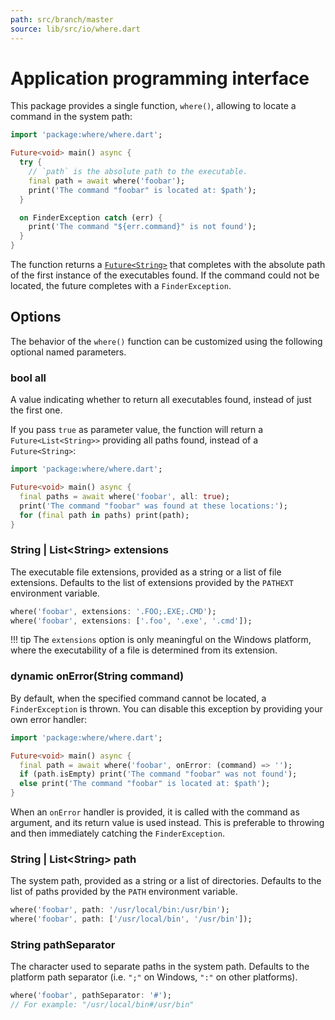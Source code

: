 ```yaml
---
path: src/branch/master
source: lib/src/io/where.dart
---
```


# Application programming interface
This package provides a single function, `where()`, allowing to locate a command in the system path:

```dart
import 'package:where/where.dart';

Future<void> main() async {
  try {
    // `path` is the absolute path to the executable.
    final path = await where('foobar');
    print('The command "foobar" is located at: $path');
  }

  on FinderException catch (err) {
    print('The command "${err.command}" is not found');
  }
}
```

The function returns a [`Future<String>`](https://api.dart.dev/stable/dart-async/Future-class.html) that completes with the absolute path of the first instance of the executables found. If the command could not be located, the future completes with a `FinderException`.

## Options
The behavior of the `where()` function can be customized using the following optional named parameters.

### bool **all**
A value indicating whether to return all executables found, instead of just the first one.

If you pass `true` as parameter value, the function will return a `Future<List<String>>` providing all paths found, instead of a `Future<String>`:

```dart
import 'package:where/where.dart';

Future<void> main() async {
  final paths = await where('foobar', all: true);
  print('The command "foobar" was found at these locations:');
  for (final path in paths) print(path);
}
```

### String | List&lt;String&gt; **extensions**
The executable file extensions, provided as a string or a list of file extensions. Defaults to the list of extensions provided by the `PATHEXT` environment variable.

```dart
where('foobar', extensions: '.FOO;.EXE;.CMD');
where('foobar', extensions: ['.foo', '.exe', '.cmd']);
```

!!! tip
    The `extensions` option is only meaningful on the Windows platform,
    where the executability of a file is determined from its extension.

### dynamic **onError**(String command)
By default, when the specified command cannot be located, a `FinderException` is thrown. You can disable this exception by providing your own error handler:

```dart
import 'package:where/where.dart';

Future<void> main() async {
  final path = await where('foobar', onError: (command) => '');
  if (path.isEmpty) print('The command "foobar" was not found');
  else print('The command "foobar" is located at: $path');
}
```

When an `onError` handler is provided, it is called with the command as argument, and its return value is used instead. This is preferable to throwing and then immediately catching the `FinderException`.

### String | List&lt;String&gt; **path**
The system path, provided as a string or a list of directories. Defaults to the list of paths provided by the `PATH` environment variable.

```dart
where('foobar', path: '/usr/local/bin:/usr/bin');
where('foobar', path: ['/usr/local/bin', '/usr/bin']);
```

### String **pathSeparator**
The character used to separate paths in the system path. Defaults to the platform path separator (i.e. `";"` on Windows, `":"` on other platforms).

```dart
where('foobar', pathSeparator: '#');
// For example: "/usr/local/bin#/usr/bin"
```
